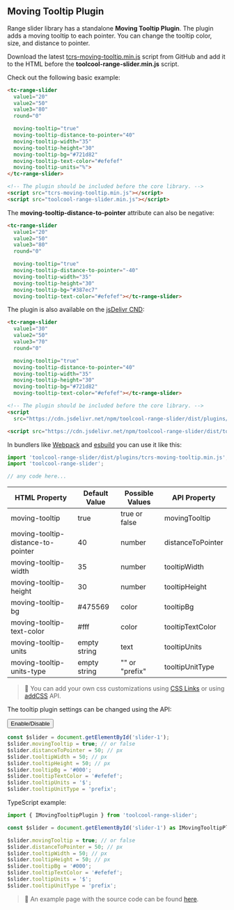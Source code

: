 ## Moving Tooltip Plugin

<div data-examples="moving-tooltip"></div>

Range slider library has a standalone **Moving Tooltip Plugin**. The plugin adds a moving tooltip to each pointer. You can change the tooltip color, size, and distance to pointer.


Download the latest [tcrs-moving-tooltip.min.js](https://github.com/mzusin/toolcool-range-slider/blob/main/dist/plugins/tcrs-moving-tooltip.min.js) script from GitHub and add it to the HTML before the **toolcool-range-slider.min.js** script.

Check out the following basic example:

```html
<tc-range-slider
  value1="20"
  value2="50"
  value3="80"
  round="0"

  moving-tooltip="true"
  moving-tooltip-distance-to-pointer="40"
  moving-tooltip-width="35"
  moving-tooltip-height="30"
  moving-tooltip-bg="#721d82"
  moving-tooltip-text-color="#efefef"
  moving-tooltip-units="%">
</tc-range-slider>

<!-- The plugin should be included before the core library. -->
<script src="tcrs-moving-tooltip.min.js"></script>
<script src="toolcool-range-slider.min.js"></script>
```

<div class="my-24 flex flex-col items-center">
    <tc-range-slider 
      value1="20"
      value2="50"
      value3="80"
      round="0"
      moving-tooltip="true"
      moving-tooltip-distance-to-pointer="40"
      moving-tooltip-width="35"
      moving-tooltip-height="30"
      moving-tooltip-bg="#721d82"
      moving-tooltip-text-color="#efefef"
      moving-tooltip-units="%">
    </tc-range-slider>
</div>

The **moving-tooltip-distance-to-pointer** attribute can also be negative:

```html
<tc-range-slider
  value1="20"
  value2="50"
  value3="80"
  round="0"

  moving-tooltip="true"
  moving-tooltip-distance-to-pointer="-40"
  moving-tooltip-width="35"
  moving-tooltip-height="30"
  moving-tooltip-bg="#387ec7"
  moving-tooltip-text-color="#efefef"></tc-range-slider>
```

<div class="my-24 flex flex-col items-center">
    <tc-range-slider 
      value1="20"
      value2="50"
      value3="80"
      round="0"
      moving-tooltip="true"
      moving-tooltip-distance-to-pointer="-40"
      moving-tooltip-width="35"
      moving-tooltip-height="30"
      moving-tooltip-bg="#387ec7"
      moving-tooltip-text-color="#efefef">
    </tc-range-slider>
</div>

The plugin is also available on the [jsDelivr CND](https://www.jsdelivr.com/package/npm/toolcool-range-slider):

```html
<tc-range-slider
  value1="30"
  value2="50"
  value3="70"
  round="0"

  moving-tooltip="true"
  moving-tooltip-distance-to-pointer="40"
  moving-tooltip-width="35"
  moving-tooltip-height="30"
  moving-tooltip-bg="#721d82"
  moving-tooltip-text-color="#efefef"></tc-range-slider>

<!-- The plugin should be included before the core library. -->
<script 
  src="https://cdn.jsdelivr.net/npm/toolcool-range-slider/dist/plugins/tcrs-moving-tooltip.min.js"></script>

<script src="https://cdn.jsdelivr.net/npm/toolcool-range-slider/dist/toolcool-range-slider.min.js"></script>
```

In bundlers like [Webpack](https://webpack.js.org/) and [esbuild](https://esbuild.github.io/) you can use it like this:

```js
import 'toolcool-range-slider/dist/plugins/tcrs-moving-tooltip.min.js';
import 'toolcool-range-slider';

// any code here...
```

| HTML Property                      | Default Value | Possible Values | API Property      |
|------------------------------------|---------------|-----------------|-------------------|
| moving-tooltip                     | true          | true or false   | movingTooltip     |
| moving-tooltip-distance-to-pointer | 40            | number          | distanceToPointer | 
| moving-tooltip-width               | 35            | number          | tooltipWidth      |
| moving-tooltip-height              | 30            | number          | tooltipHeight     |
| moving-tooltip-bg                  | #475569       | color           | tooltipBg         |
| moving-tooltip-text-color          | #fff          | color           | tooltipTextColor  | 
| moving-tooltip-units               | empty string  | text            | tooltipUnits      |
| moving-tooltip-units-type          | empty string  | "" or "prefix"  | tooltipUnitType   |



> :pushpin: You can add your own css customizations using [CSS Links](/pages/css-links.html) or using [addCSS](/pages/add-css-api.html) API.

The tooltip plugin settings can be changed using the API:

<div class="mt-24 mb-12 flex flex-col items-center">
    <tc-range-slider
      id="moving-tooltip-slider-1"
      value1="20"
      value2="50"
      value3="80"
      round="0"
      moving-tooltip="true"
      moving-tooltip-distance-to-pointer="40"
      moving-tooltip-width="35"
      moving-tooltip-height="30"
      moving-tooltip-bg="#227380"
      moving-tooltip-text-color="#fff"></tc-range-slider>
    <div class="flex items-center">
        <button id="moving-tooltip-toggle-btn" type="button" class="group inline-flex items-center h-9 rounded-full text-sm font-semibold whitespace-nowrap px-3 focus:outline-none focus:ring-2 bg-sky-50 text-sky-600 hover:bg-sky-100 hover:text-sky-700 focus:ring-sky-600 mt-8 mx-2">Enable/Disable</button>
    </div>
</div>

```js
const $slider = document.getElementById('slider-1');
$slider.movingTooltip = true; // or false
$slider.distanceToPointer = 50; // px
$slider.tooltipWidth = 50; // px
$slider.tooltipHeight = 50; // px
$slider.tooltipBg = '#000';
$slider.tooltipTextColor = '#efefef';
$slider.tooltipUnits = '$';
$slider.tooltipUnitType = 'prefix';
```

TypeScript example:

```typescript
import { IMovingTooltipPlugin } from 'toolcool-range-slider';

const $slider = document.getElementById('slider-1') as IMovingTooltipPlugin;

$slider.movingTooltip = true; // or false
$slider.distanceToPointer = 50; // px
$slider.tooltipWidth = 50; // px
$slider.tooltipHeight = 50; // px
$slider.tooltipBg = '#000';
$slider.tooltipTextColor = '#efefef';
$slider.tooltipUnits = '$';
$slider.tooltipUnitType = 'prefix';
```

> :pushpin: An example page with the source code can be found [here](https://github.com/mzusin/toolcool-range-slider/blob/main/examples/28-moving-tooltip-plugin.html).

